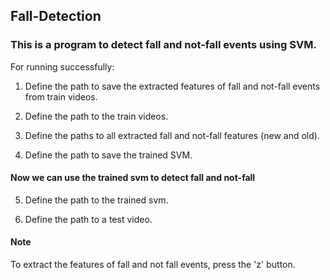 ## Fall-Detection
### This is a program to detect fall and not-fall events using SVM.

For running successfully:

1. Define the path to save the extracted features of fall and not-fall events from train videos.

2. Define the path to the train videos.

3. Define the paths to all extracted fall and not-fall features (new and old).

4. Define the path to save the trained SVM.

#### Now we can use the trained svm to detect fall and not-fall ####

5. Define the path to the trained svm.

6. Define the path to a test video.

#### Note ####

To extract the features of fall and not fall events, press the 'z' button.
